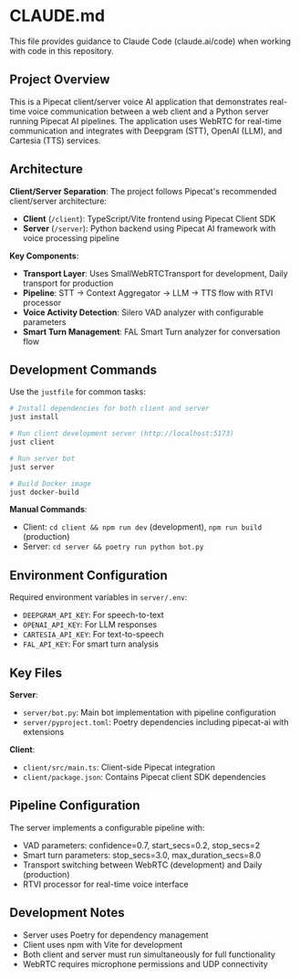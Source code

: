 # CLAUDE.md

This file provides guidance to Claude Code (claude.ai/code) when working with code in this repository.

## Project Overview

This is a Pipecat client/server voice AI application that demonstrates real-time voice communication between a web client and a Python server running Pipecat AI pipelines. The application uses WebRTC for real-time communication and integrates with Deepgram (STT), OpenAI (LLM), and Cartesia (TTS) services.

## Architecture

**Client/Server Separation**: The project follows Pipecat's recommended client/server architecture:
- **Client** (`/client`): TypeScript/Vite frontend using Pipecat Client SDK
- **Server** (`/server`): Python backend using Pipecat AI framework with voice processing pipeline

**Key Components**:
- **Transport Layer**: Uses SmallWebRTCTransport for development, Daily transport for production
- **Pipeline**: STT → Context Aggregator → LLM → TTS flow with RTVI processor
- **Voice Activity Detection**: Silero VAD analyzer with configurable parameters
- **Smart Turn Management**: FAL Smart Turn analyzer for conversation flow

## Development Commands

Use the `justfile` for common tasks:

```bash
# Install dependencies for both client and server
just install

# Run client development server (http://localhost:5173)
just client

# Run server bot
just server

# Build Docker image
just docker-build
```

**Manual Commands**:
- Client: `cd client && npm run dev` (development), `npm run build` (production)
- Server: `cd server && poetry run python bot.py`

## Environment Configuration

Required environment variables in `server/.env`:
- `DEEPGRAM_API_KEY`: For speech-to-text
- `OPENAI_API_KEY`: For LLM responses  
- `CARTESIA_API_KEY`: For text-to-speech
- `FAL_API_KEY`: For smart turn analysis

## Key Files

**Server**:
- `server/bot.py`: Main bot implementation with pipeline configuration
- `server/pyproject.toml`: Poetry dependencies including pipecat-ai with extensions

**Client**:
- `client/src/main.ts`: Client-side Pipecat integration
- `client/package.json`: Contains Pipecat client SDK dependencies

## Pipeline Configuration

The server implements a configurable pipeline with:
- VAD parameters: confidence=0.7, start_secs=0.2, stop_secs=2
- Smart turn parameters: stop_secs=3.0, max_duration_secs=8.0  
- Transport switching between WebRTC (development) and Daily (production)
- RTVI processor for real-time voice interface

## Development Notes

- Server uses Poetry for dependency management
- Client uses npm with Vite for development
- Both client and server must run simultaneously for full functionality
- WebRTC requires microphone permissions and UDP connectivity